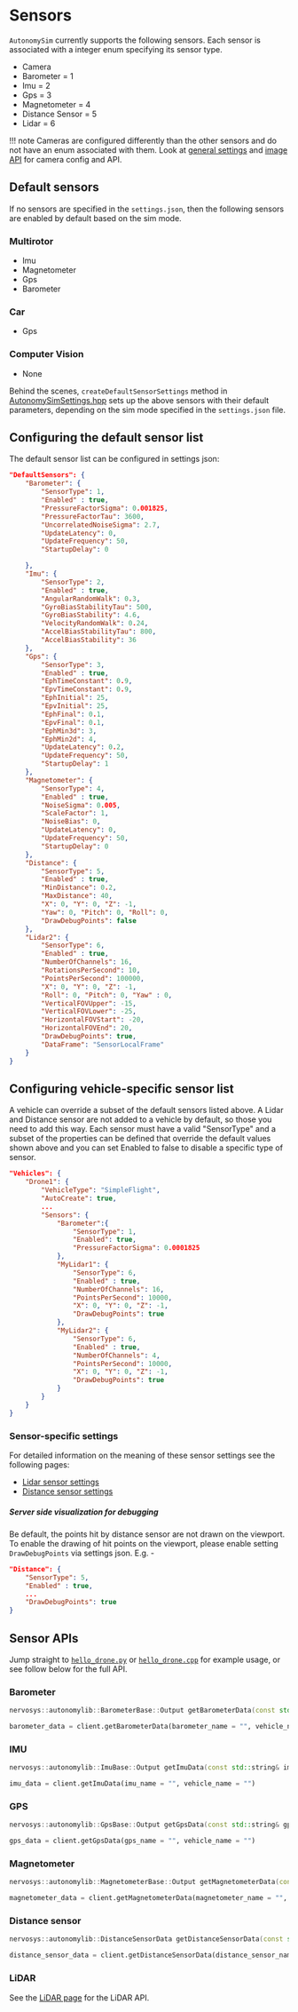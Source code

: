 # Sensors

`AutonomySim` currently supports the following sensors. Each sensor is associated with a integer enum specifying its sensor type.

* Camera
* Barometer = 1
* Imu = 2
* Gps = 3
* Magnetometer = 4
* Distance Sensor = 5
* Lidar = 6

!!! note
    Cameras are configured differently than the other sensors and do not have an enum associated with them. Look at [general settings](settings.md) and [image API](image_apis.md) for camera config and API.

## Default sensors

If no sensors are specified in the `settings.json`, then the following sensors are enabled by default based on the sim mode.

### Multirotor

* Imu
* Magnetometer
* Gps
* Barometer

### Car

* Gps

### Computer Vision

* None

Behind the scenes, `createDefaultSensorSettings` method in [AutonomySimSettings.hpp](https://github.com/nervosys/AutonomySim/blob/main/AutonomyLib/include/common/AutonomySimSettings.hpp) sets up the above sensors with their default parameters, depending on the sim mode specified in the `settings.json` file.

## Configuring the default sensor list

The default sensor list can be configured in settings json:

```json
"DefaultSensors": {
    "Barometer": {
        "SensorType": 1,
        "Enabled" : true,
        "PressureFactorSigma": 0.001825,
        "PressureFactorTau": 3600,
        "UncorrelatedNoiseSigma": 2.7,
        "UpdateLatency": 0,
        "UpdateFrequency": 50,
        "StartupDelay": 0

    },
    "Imu": {
        "SensorType": 2,
        "Enabled" : true,
        "AngularRandomWalk": 0.3,
        "GyroBiasStabilityTau": 500,
        "GyroBiasStability": 4.6,
        "VelocityRandomWalk": 0.24,
        "AccelBiasStabilityTau": 800,
        "AccelBiasStability": 36
    },
    "Gps": {
        "SensorType": 3,
        "Enabled" : true,
        "EphTimeConstant": 0.9,
        "EpvTimeConstant": 0.9,
        "EphInitial": 25,
        "EpvInitial": 25,
        "EphFinal": 0.1,
        "EpvFinal": 0.1,
        "EphMin3d": 3,
        "EphMin2d": 4,
        "UpdateLatency": 0.2,
        "UpdateFrequency": 50,
        "StartupDelay": 1
    },
    "Magnetometer": {
        "SensorType": 4,
        "Enabled" : true,
        "NoiseSigma": 0.005,
        "ScaleFactor": 1,
        "NoiseBias": 0,
        "UpdateLatency": 0,
        "UpdateFrequency": 50,
        "StartupDelay": 0
    },
    "Distance": {
        "SensorType": 5,
        "Enabled" : true,
        "MinDistance": 0.2,
        "MaxDistance": 40,
        "X": 0, "Y": 0, "Z": -1,
        "Yaw": 0, "Pitch": 0, "Roll": 0,
        "DrawDebugPoints": false
    },
    "Lidar2": {
        "SensorType": 6,
        "Enabled" : true,
        "NumberOfChannels": 16,
        "RotationsPerSecond": 10,
        "PointsPerSecond": 100000,
        "X": 0, "Y": 0, "Z": -1,
        "Roll": 0, "Pitch": 0, "Yaw" : 0,
        "VerticalFOVUpper": -15,
        "VerticalFOVLower": -25,
        "HorizontalFOVStart": -20,
        "HorizontalFOVEnd": 20,
        "DrawDebugPoints": true,
        "DataFrame": "SensorLocalFrame"
    }
}
```

## Configuring vehicle-specific sensor list

A vehicle can override a subset of the default sensors listed above. A Lidar and Distance sensor are not added to a vehicle by default, so those you need to add this way. Each sensor must have a valid "SensorType" and a subset of the properties can be defined that override the default values shown above and you can set Enabled to false to disable a specific type of sensor.

```json
"Vehicles": {
    "Drone1": {
        "VehicleType": "SimpleFlight",
        "AutoCreate": true,
        ...
        "Sensors": {
            "Barometer":{
                "SensorType": 1,
                "Enabled": true,
                "PressureFactorSigma": 0.0001825
            },
            "MyLidar1": {
                "SensorType": 6,
                "Enabled" : true,
                "NumberOfChannels": 16,
                "PointsPerSecond": 10000,
                "X": 0, "Y": 0, "Z": -1,
                "DrawDebugPoints": true
            },
            "MyLidar2": {
                "SensorType": 6,
                "Enabled" : true,
                "NumberOfChannels": 4,
                "PointsPerSecond": 10000,
                "X": 0, "Y": 0, "Z": -1,
                "DrawDebugPoints": true
            }
        }
    }
}
```

### Sensor-specific settings

For detailed information on the meaning of these sensor settings
see the following pages:

* [Lidar sensor settings](lidar.md)
* [Distance sensor settings](distance_sensor.md)

##### Server side visualization for debugging

Be default, the points hit by distance sensor are not drawn on the viewport. To enable the drawing of hit points on the viewport, please enable setting `DrawDebugPoints` via settings json. E.g. -

```json
"Distance": {
    "SensorType": 5,
    "Enabled" : true,
    ...
    "DrawDebugPoints": true
}
```

## Sensor APIs

Jump straight to [`hello_drone.py`](https://github.com/nervosys/AutonomySim/blob/main/PythonClient/multirotor/hello_drone.py) or [`hello_drone.cpp`](https://github.com/nervosys/AutonomySim/blob/main/HelloDrone/main.cpp) for example usage, or see follow below for the full API.

### Barometer

```cpp
nervosys::autonomylib::BarometerBase::Output getBarometerData(const std::string& barometer_name, const std::string& vehicle_name);
```

```python
barometer_data = client.getBarometerData(barometer_name = "", vehicle_name = "")
```

### IMU

```cpp
nervosys::autonomylib::ImuBase::Output getImuData(const std::string& imu_name = "", const std::string& vehicle_name = "");
```

```python
imu_data = client.getImuData(imu_name = "", vehicle_name = "")
```

### GPS

```cpp
nervosys::autonomylib::GpsBase::Output getGpsData(const std::string& gps_name = "", const std::string& vehicle_name = "");
```

```python
gps_data = client.getGpsData(gps_name = "", vehicle_name = "")
```

### Magnetometer

```cpp
nervosys::autonomylib::MagnetometerBase::Output getMagnetometerData(const std::string& magnetometer_name = "", const std::string& vehicle_name = "");
```

```python
magnetometer_data = client.getMagnetometerData(magnetometer_name = "", vehicle_name = "")
```

### Distance sensor

```cpp
nervosys::autonomylib::DistanceSensorData getDistanceSensorData(const std::string& distance_sensor_name = "", const std::string& vehicle_name = "");
```

```python
distance_sensor_data = client.getDistanceSensorData(distance_sensor_name = "", vehicle_name = "")
```

### LiDAR

See the [LiDAR page](lidar.md) for the LiDAR API.
